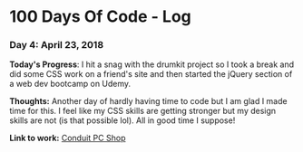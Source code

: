 # 100 Days Of Code - Log

### Day 4: April 23, 2018

**Today's Progress**: I hit a snag with the drumkit project so I took a break and did some CSS work on a friend's site and then started the jQuery section of a web dev bootcamp on Udemy.

**Thoughts:** Another day of hardly having time to code but I am glad I made time for this.  I feel like my CSS skills are getting stronger but my design skills are not (is that possible lol).  All in good time I suppose!

**Link to work:** <a href="https://conduitpc-shop.com/" target="blank">Conduit PC Shop</a>
